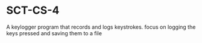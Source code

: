 # SCT-CS-4
 A keylogger program that records and logs keystrokes. focus on logging the keys pressed and saving them to a file

